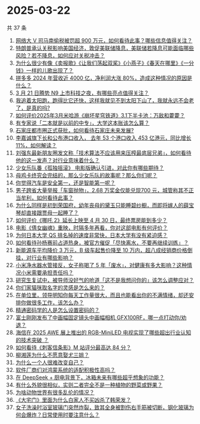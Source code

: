 # 2025-03-22

共 37 条

<!-- BEGIN -->
<!-- 最后更新时间 Sat Mar 22 2025 01:12:27 GMT+0800 (China Standard Time) -->

1. [网络大 V 司马南偷税被罚超 900 万元，如何看待此事？哪些信息值得关注？](https://www.zhihu.com/question/15464307536)
1. [特朗普承认关税影响美国经济，敦促美联储降息，美联储若降息可能面临哪些风险？若不降息，如何应对关税冲击？](https://www.zhihu.com/question/15462163733)
1. [为什么很少有像《卖报歌》《让我们荡起双桨》《小燕子》《春天在哪里》《一分钱》一样的儿歌出现了？](https://www.zhihu.com/question/347331433)
1. [拼多多 2024 年营收近 4000 亿，净利润大涨 80%，造成这种情况的原因是什么？](https://www.zhihu.com/question/15459784425)
1. [3 月 21 日腾势 N9 上市科技之夜，有哪些亮点值得关注？](https://www.zhihu.com/question/15515790633)
1. [我追着太阳跑，跑得比它还快，这样我就见不到太阳下山了，我就永远不会老了，是真的吗?](https://www.zhihu.com/question/14350570126)
1. [如何评价2025年3月米哈游《崩坏星穹铁道》3.1下半卡池：万敌和藿藿？](https://www.zhihu.com/question/15343191350)
1. [有专家说「二本就是以前的中专」，大学这本账该怎么算？](https://www.zhihu.com/question/661642126)
1. [石家庄都市圈正式获批，如何看待石家庄未来发展?](https://www.zhihu.com/question/15408795011)
1. [李嘉诚旗下长和公布港口收入， 去年 53 个港口收入 453 亿港元，同比增长 11%，如何解读？](https://www.zhihu.com/question/15471955320)
1. [刘强东最新朋友圈发文称「技术算法不应该用来压榨最底层兄弟」，如何看待他的这一发声？对行业意味着什么？](https://www.zhihu.com/question/15475073304)
1. [少女乐队番《孤独摇滚》 电影版确认引进，对此你有哪些期待？](https://www.zhihu.com/question/15393417084)
1. [母鸡卡终究会完结的，那么少女乐队的故事呢？那么你们呢？](https://www.zhihu.com/question/15475567586)
1. [你觉得汽车是安全第一，还是智能第一呢？](https://www.zhihu.com/question/663201255)
1. [男子跨省大量举报「车窗抛物」，2.68 万奖金仅能兑现700 元，城管称其不正当牟利，如何看待此事？](https://www.zhihu.com/question/15425122035)
1. [为什么同样是初到荣国府，幼年丧母的黛玉只能睡碧纱橱，而即将嫁人的薛宝琴却直接跟贾母一起睡了？](https://www.zhihu.com/question/15330617428)
1. [如何评价《哪吒 2》延长上映至 4 月 30 日，最终票房能到多少？](https://www.zhihu.com/question/15469206165)
1. [电影《倩女幽魂》重映，时隔多年再看，你对这部电影有何评价？](https://www.zhihu.com/question/15433964640)
1. [为何日本大学 QS 排名掉的速度非常快，日本大学有没有紧迫感？](https://www.zhihu.com/question/10223392112)
1. [如何看待孙杨赛前占道热身，被官方催促「尽快离水，不要再继续训练」？](https://www.zhihu.com/question/15352042475)
1. [新能源车平均降价 3 万元，B 级车起售价降至 10 万内，超八成经销商价格倒挂，对行业有哪些影响？](https://www.zhihu.com/question/15390619471)
1. [小米净水器水管接反，女子称喝了 5 年「废水」，对健康有多大影响？这种情况小米需要承担责任吗？](https://www.zhihu.com/question/15435239271)
1. [研究生复试中，被导师没好气的呛道「这不是我想问你的」该怎么调整应对？](https://www.zhihu.com/question/14566514129)
1. [你们家猫咪取名字的灵感是怎么来的？](https://www.zhihu.com/question/666969974)
1. [在单位里，领导明知你每天工作量很大，而且也能看出你的不满情绪，却还安排你做很多工作，该怎么办？](https://www.zhihu.com/question/14865718868)
1. [精通密码学的人是怎么设置密码的？](https://www.zhihu.com/question/307457182)
1. [富士刚刚发布了中画幅固定镜头中画幅相机 GFX100RF，哪一点打动你/劝退？](https://www.zhihu.com/question/15436420699)
1. [海信在 2025 AWE 展上推出的 RGB-MiniLED 电视实现了哪些超出行业认知的技术突破 ？](https://www.zhihu.com/question/15257260859)
1. [如何看待《刺客信条影》M 站评分最高达 84 分？](https://www.zhihu.com/question/15314182827)
1. [柳湘莲为什么不愿意娶尤三姐？](https://www.zhihu.com/question/13083752565)
1. [为什么一个人很难改变自己？](https://www.zhihu.com/question/658466417)
1. [软件厂商们对鸿蒙系统的适配积极性高吗？](https://www.zhihu.com/question/662471655)
1. [在 DeepSeek + 厨电背景下，冰箱未来有哪些超乎想象的功能？](https://www.zhihu.com/question/14909247873)
1. [有什么外貌很相似，实则二者完全不是一种植物的野菜或野果？](https://www.zhihu.com/question/14603271745)
1. [为啥动物世界有很多乱伦的情况？](https://www.zhihu.com/question/660292151)
1. [《大宅门》里面为什么白家人不买凶杀了韩荣发？](https://www.zhihu.com/question/291866893)
1. [女子洗澡时浴室玻璃门突然炸裂，致其全身被割伤右手筋被切断，钢化玻璃为何会爆炸？日常使用时要注意什么？](https://www.zhihu.com/question/15343756357)

<!-- END -->
